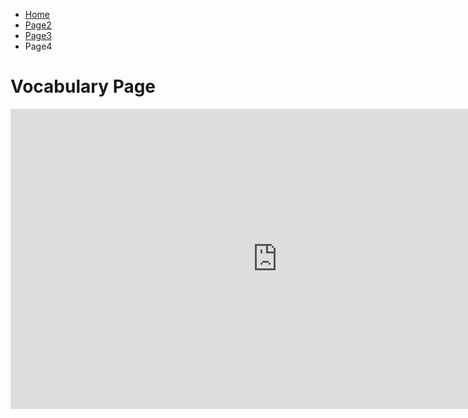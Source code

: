 
<ul class="breadcrumb">
  <li><a href="index.html">Home</a></li>
  <li><a href="page2.html">Page2</a></li>
  <li><a href="page3.html">Page3</a></li>
  <li>Page4</li>
</ul>

<h1>Vocabulary Page</h1>





<iframe width="854" height="480" src="https://www.youtube.com/embed/8Xn1hs97ahs" frameborder="0" gesture="media" allowfullscreen></iframe>
